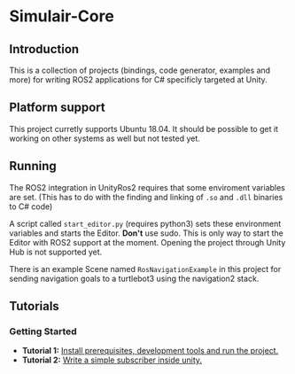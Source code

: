Simulair-Core
==============
Introduction
------------

This is a collection of projects (bindings, code generator, examples and more) for writing ROS2
applications for C# specificly targeted at Unity.

Platform support
----------------
This project curretly supports Ubuntu 18.04. It should be possible to get it working on other systems as well but not tested yet.


Running
-------
The ROS2 integration in UnityRos2 requires that some enviroment variables are set. (This has to do with the finding and linking of `.so` and `.dll` binaries to C# code)

A script called `start_editor.py` (requires python3) sets these environment variables and starts the Editor. **Don't** use sudo. This is only way to start the Editor with ROS2 support at the moment. Opening the project through Unity Hub is not supported yet.

There is an example Scene named `RosNavigationExample` in this project for sending navigation goals to a turtlebot3 using the navigation2 stack.

Tutorials
---------
### Getting Started
- **Tutorial 1:** [Install prerequisites, development tools and run the project.](https://www.notion.so/soarrobotics/Setting-up-the-Simulair-Core-Development-Workspace-4517944d1e084c6da3f5db447df8ed8b)
- **Tutorial 2:** [Write a simple subscriber inside unity.](https://www.notion.so/soarrobotics/Create-a-Simple-Listener-Using-Ros2-Unit-61c4d5760b8a419ca0d240811b8de165)
